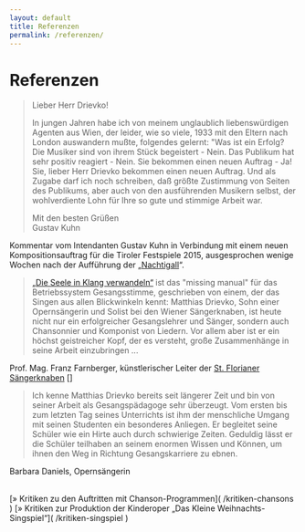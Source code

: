 ```yaml
---
layout: default
title: Referenzen
permalink: /referenzen/
---
```


Referenzen
==========

> Lieber Herr Drievko!
>
> In jungen Jahren habe ich von meinem unglaublich liebenswürdigen Agenten aus Wien,
> der leider, wie so viele, 1933 mit den Eltern nach London auswandern mußte,
> folgendes gelernt:
> "Was ist ein Erfolg? Die Musiker sind von ihrem Stück begeistert - Nein.
> Das Publikum hat sehr positiv reagiert - Nein. Sie bekommen einen neuen Auftrag - Ja!
> Sie, lieber Herr Drievko bekommen einen neuen Auftrag.
> Und als Zugabe darf ich noch schreiben, daß größte Zustimmung von Seiten des Publikums,
> aber auch von den ausführenden Musikern selbst, der wohlverdiente Lohn für
> Ihre so gute und stimmige Arbeit war.
>
> Mit den besten Grüßen  
> Gustav Kuhn

Kommentar vom Intendanten Gustav Kuhn in Verbindung mit
einem neuen Kompositionsauftrag für die Tiroler Festspiele 2015,
ausgesprochen wenige Wochen nach der Aufführung der „[Nachtigall](/werke)“.


> [„Die Seele in Klang verwandeln“][Lehrbuch] ist das "missing manual"
> für das Betriebssystem Gesangsstimme, geschrieben von einem,
> der das Singen aus allen Blickwinkeln kennt:
> Matthias Drievko, Sohn einer Opernsängerin und Solist bei den Wiener Sängerknaben,
> ist heute nicht nur ein erfolgreicher Gesangslehrer und Sänger,
> sondern auch Chansonnier und Komponist von Liedern.
> Vor allem aber ist er ein höchst geistreicher Kopf, der es versteht,
> große Zusammenhänge in seine Arbeit einzubringen ...

Prof. Mag. Franz Farnberger, künstlerischer Leiter der [St. Florianer Sängerknaben] []

> Ich kenne Matthias Drievko bereits seit längerer Zeit und
> bin von seiner Arbeit als Gesangspädagoge sehr überzeugt.
> Vom ersten bis zum letzten Tag seines Unterrichts ist ihm
> der menschliche Umgang mit seinen Studenten ein besonderes Anliegen.
> Er begleitet seine Schüler wie ein Hirte auch durch schwierige Zeiten.
> Geduldig lässt er die Schüler teilhaben an seinem enormen Wissen und Können,
> um ihnen den Weg in Richtung Gesangskarriere zu ebnen.

Barbara Daniels, Opernsängerin

<br />
[» Kritiken zu den Auftritten mit Chanson-Programmen]( /kritiken-chansons )  
[» Kritiken zur Produktion der Kinderoper „Das Kleine Weihnachts-Singspiel“]( /kritiken-singspiel )


[Lehrbuch]: /veroeffentlichungen
[St. Florianer Sängerknaben]: http://www.florianer.at/
